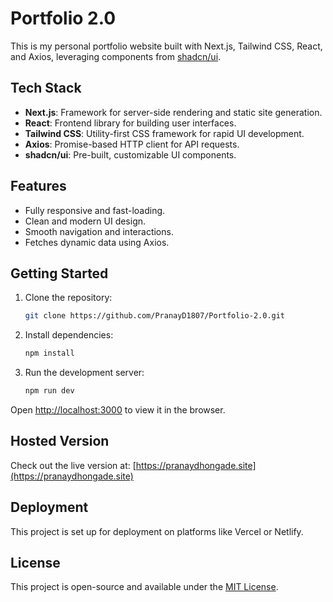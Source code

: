 # Portfolio 2.0

This is my personal portfolio website built with Next.js, Tailwind CSS, React, and Axios, leveraging components from [shadcn/ui](https://ui.shadcn.com/).

## Tech Stack

- **Next.js**: Framework for server-side rendering and static site generation.
- **React**: Frontend library for building user interfaces.
- **Tailwind CSS**: Utility-first CSS framework for rapid UI development.
- **Axios**: Promise-based HTTP client for API requests.
- **shadcn/ui**: Pre-built, customizable UI components.

## Features

- Fully responsive and fast-loading.
- Clean and modern UI design.
- Smooth navigation and interactions.
- Fetches dynamic data using Axios.

## Getting Started

1. Clone the repository:
   ```bash
   git clone https://github.com/PranayD1807/Portfolio-2.0.git
   ```
2. Install dependencies:
   ```bash
   npm install
   ```
3. Run the development server:
   ```bash
   npm run dev
   ```

Open [http://localhost:3000](http://localhost:3000) to view it in the browser.

## Hosted Version

Check out the live version at: [https://pranaydhongade.site](https://pranaydhongade.site)

## Deployment

This project is set up for deployment on platforms like Vercel or Netlify.

## License

This project is open-source and available under the [MIT License](./LICENSE).
